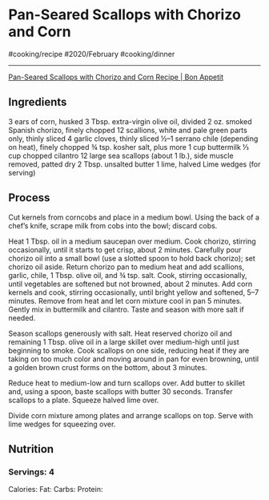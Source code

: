 # Pan-Seared Scallops with Chorizo and Corn
#cooking/recipe #2020/February #cooking/dinner
- - - -
[Pan-Seared Scallops with Chorizo and Corn Recipe | Bon Appetit](https://www.bonappetit.com/recipe/pan-seared-scallops-with-chorizo-and-corn)

## Ingredients
3 ears of corn, husked
3 Tbsp. extra-virgin olive oil, divided
2 oz. smoked Spanish chorizo, finely chopped
12 scallions, white and pale green parts only, thinly sliced
4 garlic cloves, thinly sliced
½–1 serrano chile (depending on heat), finely chopped
¾ tsp. kosher salt, plus more
1 cup buttermilk
⅓ cup chopped cilantro
12 large sea scallops (about 1 lb.), side muscle removed, patted dry
2 Tbsp. unsalted butter
1 lime, halved
Lime wedges (for serving)

## Process
Cut kernels from corncobs and place in a medium bowl. Using the back of a chef’s knife, scrape milk from cobs into the bowl; discard cobs.

Heat 1 Tbsp. oil in a medium saucepan over medium. Cook chorizo, stirring occasionally, until it starts to get crisp, about 2 minutes. Carefully pour chorizo oil into a small bowl (use a slotted spoon to hold back chorizo); set chorizo oil aside. Return chorizo pan to medium heat and add scallions, garlic, chile, 1 Tbsp. olive oil, and ¾ tsp. salt. Cook, stirring occasionally, until vegetables are softened but not browned, about 2 minutes. Add corn kernels and cook, stirring occasionally, until bright yellow and softened, 5–7 minutes. Remove from heat and let corn mixture cool in pan 5 minutes. Gently mix in buttermilk and cilantro. Taste and season with more salt if needed.

Season scallops generously with salt. Heat reserved chorizo oil and remaining 1 Tbsp. olive oil in a large skillet over medium-high until just beginning to smoke. Cook scallops on one side, reducing heat if they are taking on too much color and moving around in pan for even browning, until a golden brown crust forms on the bottom, about 3 minutes.

Reduce heat to medium-low and turn scallops over. Add butter to skillet and, using a spoon, baste scallops with butter 30 seconds. Transfer scallops to a plate. Squeeze halved lime over.

Divide corn mixture among plates and arrange scallops on top. Serve with lime wedges for squeezing over.

## Nutrition
### Servings: 4
Calories: 
Fat: 
Carbs: 
Protein: 
